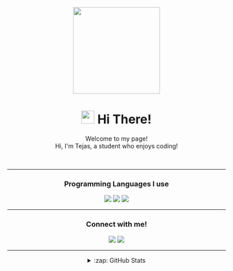 <div align='center'>
  <img src="https://capsule-render.vercel.app/api?type=waving&height=200&text=TejasDev%20Git&fontAlign=75&fontAlignY=40&color=gradient" height="200"/>
  <h1><img src="https://emojis.slackmojis.com/emojis/images/1531849430/4246/blob-sunglasses.gif?1531849430" width="30"/> Hi There!</h1>
  <p></p>
  
  <p>Welcome to my page! </br> Hi, I'm Tejas, a student who enjoys coding!</p>
  <br>
  
  ---
  ### Programming Languages I use
  <div align='center'>
  <span><img src="https://img.shields.io/badge/HTML5-E34F26?style=flat-square&logo=HTML5&logoColor=white"/><span>
    <img src="https://img.shields.io/badge/Python-0096EE?style=flat-square&logo=Python&logoColor=white"/>
    <img src="https://img.shields.io/badge/discord.py-65EE00?style=flat-square&logo=Discord&logoColor=white"/>  
    
  ---
   ### Connect with me!
   <div align='center'>
   <span><img src="https://discord.c99.nl/widget/theme-4/787253679152562187.png"/><span>
     <img src="https://img.shields.io/twitter/follow/TheOriginalTKT?style=social">
     
  ---
   <details>
  <summary>:zap: GitHub Stats</summary>
  <br>
  <img align="left" alt="TejasDev's GitHub Stats" src="https://github-readme-stats.vercel.app/api?username=tejaskathuriatech&show_icons=true&hide_border=true&theme=radical" />

</details>
     
   





















<!--
**TheOriginalTKT/TheOriginalTKT** is a ✨ _special_ ✨ repository because its `README.md` (this file) appears on your GitHub profile.

Here are some ideas to ge

- 🔭 I’m currently working on a Discord Bot
- 🌱 I’m currently learning ...
- 👯 I’m looking to collaborate on ...
- 🤔 I’m looking for help with ...
- 💬 Ask me about ...
- 📫 How to reach me: ...
- 😄 My Pronouns are He/Him
- ⚡ Fun fact: ...
-->
